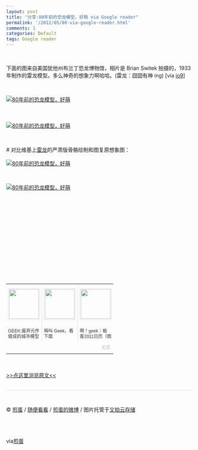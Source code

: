 ```yaml
---
layout: post
title: "分享:80年前的恐龙模型，好萌 via Google reader"
permalink: '/2012/05/80-via-google-reader.html'
comments: 1
categories: Default
tags: Google reader
---
```

  
 

<div xmlns="http://www.w3.org/1999/xhtml"><br/> <p>下面的图来自美国犹他州布兰丁恐龙博物馆，相片是 Brian Switek 拍摄的，1933年制作的雷龙模型。多么神奇的想象力啊哈哈。(雷龙：囧囧有神 ing) [via <a href="http://io9.com/5910066/the-brontosaurus-from-the-original-king-kong-looks-cooler-today-than-it-did-80-years-ago" rel="external">io9</a>]</p><br/><p><a href="http://jandan.net/2012/05/16/cooler-brontosaurus.html"><img alt="80年前的恐龙模型，好萌" src="http://ww2.sinaimg.cn/mw600/7dd42f11gw1dt01xpvm2zj.jpg"/> </a><br/><br/><br/><br/><a href="http://jandan.net/2012/05/16/cooler-brontosaurus.html"><img alt="80年前的恐龙模型，好萌" src="http://ww3.sinaimg.cn/mw600/7dd42f11gw1dt01xtshdnj.jpg"/> </a> </p><br/><p># 对比维基上<a href="http://zh.wikipedia.org/wiki/%E9%9B%B7%E9%BE%99" rel="external">雷龙</a>的严肃版骨骼绘制和图复原想象图：<br/><br/><a href="http://jandan.net/2012/05/16/cooler-brontosaurus.html"><img alt="80年前的恐龙模型，好萌" src="http://ww1.sinaimg.cn/mw600/7dd42f11gw1dt01xomtyvj.jpg"/> </a> </p><br/><p><a href="http://jandan.net/2012/05/16/cooler-brontosaurus.html"><img alt="80年前的恐龙模型，好萌" src="http://ww4.sinaimg.cn/mw600/7dd42f11gw1dt01xpiyrjj.jpg"/> </a> </p><br/><table border="0" cellpadding="3" cellspacing="0" style="clear:both"><br/><tr><br/><td colspan="3"> </td><br/></tr><br/><tr><br/><td style="padding:5px!important;margin:0!important" valign="top" width="86"><a href="http://app.wumii.com/ext/redirect?url=http%3A%2F%2Fjandan.net%2F2010%2F12%2F06%2Fabandoned-tech-cities.html&amp;from=http%3A%2F%2Fjandan.net%2F2012%2F05%2F16%2Fcooler-brontosaurus.html" style="text-decoration:none!important" title="GEEK:废弃元件做成的城市模型"><img height="80px" src="http://static.wumii.com/site_images/2010/12/06/1169488.jpg" style="margin:0!important;padding:2px!important;border:1px solid #dddddd!important;width:80px!important;height:80px!important" width="80px"/><br/><br/><font color="#333333" size="-1" style="display:block!important;line-height:15px!important;width:86px!important;font:12px/15px arial!important;height:30px!important;margin:3px 0 0 0!important;padding:0!important;overflow:hidden!important">GEEK:废弃元件做成的城市模型</font> </a> </td><br/><td style="padding:5px!important;margin:0!important;border-left:1px solid #dddddd!important" valign="top" width="86"><a href="http://app.wumii.com/ext/redirect?url=http%3A%2F%2Fjandan.net%2F2008%2F11%2F19%2Fmight-geeks.html&amp;from=http%3A%2F%2Fjandan.net%2F2012%2F05%2F16%2Fcooler-brontosaurus.html" style="text-decoration:none!important" title="嘛叫 Geek，看下面"><img height="80px" src="http://static.wumii.com/site_images/2010/12/01/1128701.png" style="margin:0!important;padding:2px!important;border:1px solid #dddddd!important;width:80px!important;height:80px!important" width="80px"/><br/><br/><font color="#333333" size="-1" style="display:block!important;line-height:15px!important;width:86px!important;font:12px/15px arial!important;height:30px!important;margin:3px 0 0 0!important;padding:0!important;overflow:hidden!important">嘛叫 Geek，看下面</font> </a> </td><br/><td style="padding:5px!important;margin:0!important;border-left:1px solid #dddddd!important" valign="top" width="86"><a href="http://app.wumii.com/ext/redirect?url=http%3A%2F%2Fjandan.net%2F2010%2F10%2F21%2Fgeek-calendar-2011.html&amp;from=http%3A%2F%2Fjandan.net%2F2012%2F05%2F16%2Fcooler-brontosaurus.html" style="text-decoration:none!important" title="啊！geek：极客2011日历（图集）"><img height="80px" src="http://static.wumii.com/site_images/2010/12/01/801254.jpg" style="margin:0!important;padding:2px!important;border:1px solid #dddddd!important;width:80px!important;height:80px!important" width="80px"/><br/><br/><font color="#333333" size="-1" style="display:block!important;line-height:15px!important;width:86px!important;font:12px/15px arial!important;height:30px!important;margin:3px 0 0 0!important;padding:0!important;overflow:hidden!important">啊！geek：极客2011日历（图集）</font> </a> </td><br/></tr><br/><tr><br/><td align="right" colspan="3"><a href="http://www.wumii.com/widget/relatedItems" style="text-decoration:none!important" title="无觅相关文章插件"><font color="#BBBBBB" size="-1" style="display:block!important;font-family:arial!important;padding:5px 0!important;font-size:12px!important;color:#bbb!important">无觅</font> </a> </td><br/></tr><br/></table><br/><p><a href="http://jandan.net/2012/05/16/cooler-brontosaurus.html">&gt;&gt;点这里浏览原文&lt;&lt;</a> </p><br/><div style="border-top:1px solid #dcdcdc;padding:5px 0"> </div><br/><p>© <a href="http://jandan.net/">煎蛋</a> / <a href="http://jandan.net/?random" title="随机浏览">随便看看</a> / <a href="http://weibo.com/diggdigest/profile">煎蛋的微博</a> / 图片托管于<a href="https://www.upyun.com/?utm_source=jandan2&amp;utm_medium=ad&amp;utm_campaign=upyun&amp;md=jandan2">又拍云存储</a> </p><br/><br/><br/>via<a href="http://jandan.net/2012/05/16/cooler-brontosaurus.html">煎蛋</a><br/> </div>

  